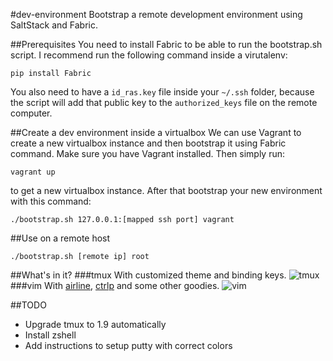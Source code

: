 #dev-environment
Bootstrap a remote development environment using SaltStack and Fabric.

##Prerequisites
You need to install Fabric to be able to run the bootstrap.sh script. I recommend run the following command inside a virutalenv:

```pip install Fabric```

You also need to have a ```id_ras.key``` file inside your ```~/.ssh``` folder, because the script will add that public key to the ```authorized_keys``` file on the remote computer.

##Create a dev environment inside a virtualbox
We can use Vagrant to create a new virtualbox instance and then bootstrap it using Fabric command. Make sure you have Vagrant installed. Then simply run:

```vagrant up```

to get a new virtualbox instance. After that bootstrap your new environment with this command:

```
./bootstrap.sh 127.0.0.1:[mapped ssh port] vagrant
```

##Use on a remote host
```
./bootstrap.sh [remote ip] root
```

##What's in it?
###tmux
With customized theme and binding keys.
![tmux](https://raw.githubusercontent.com/zheli/dev-environment/master/docs/images/tmux.png)
###vim
With [airline](https://github.com/bling/vim-airline), [ctrlp](https://github.com/kien/ctrlp.vim) and some other goodies.
![vim](https://raw.githubusercontent.com/zheli/dev-environment/master/docs/images/vim.png)

##TODO
* Upgrade tmux to 1.9 automatically
* Install zshell
* Add instructions to setup putty with correct colors
